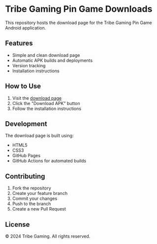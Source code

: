 # Tribe Gaming Pin Game Downloads

This repository hosts the download page for the Tribe Gaming Pin Game Android application.

## Features

- Simple and clean download page
- Automatic APK builds and deployments
- Version tracking
- Installation instructions

## How to Use

1. Visit the [download page](https://[your-username].github.io/pin-game-downloads/)
2. Click the "Download APK" button
3. Follow the installation instructions

## Development

The download page is built using:
- HTML5
- CSS3
- GitHub Pages
- GitHub Actions for automated builds

## Contributing

1. Fork the repository
2. Create your feature branch
3. Commit your changes
4. Push to the branch
5. Create a new Pull Request

## License

© 2024 Tribe Gaming. All rights reserved. 